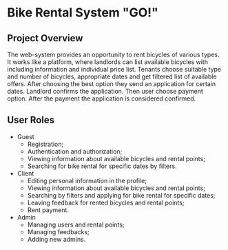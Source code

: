 # Bike Rental System "GO!"
## Project Overview
The web-system provides an opportunity to rent bicycles of various types. It works like a platform, where landlords can list available bicycles with including information and individual price list. Tenants choose suitable type and number of bicycles, appropriate dates and get filtered list of available offers. After choosing the best option they send an application for certain dates. Landlord confirms the application. Then user choose payment option. After the payment the application is considered confirmed.
## User Roles
- Guest
  - Registration;
  - Authentication and authorization;
  - Viewing information about available bicycles and rental points;
  - Searching for bike rental for specific dates by filters.
- Client
  - Editing personal information in the profile;
  - Viewing information about available bicycles and rental points;
  - Searching by filters and applying for bike rental for specific dates;
  - Leaving feedback for rented bicycles and rental points;
  - Rent payment.
- Admin
  - Managing users and rental points;
  - Managing feedbacks;
  - Adding new admins.
